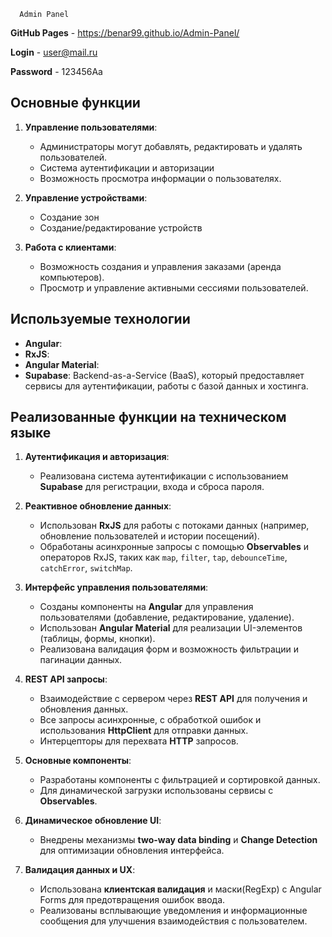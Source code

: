       Admin Panel

**GitHub Pages** - https://benar99.github.io/Admin-Panel/

**Login** - user@mail.ru

**Password** - 123456Aa 


## Основные функции

1. **Управление пользователями**:
   - Администраторы могут добавлять, редактировать и удалять пользователей.
   - Система аутентификации и авторизации
   - Возможность просмотра информации о пользователях.
     
2. **Управление устройствами**:
   - Создание зон
   - Создание/редактирование устройств

3. **Работа с клиентами**:
   - Возможность создания и управления заказами (аренда компьютеров).
   - Просмотр и управление активными сессиями пользователей.

## Используемые технологии

- **Angular**: 
- **RxJS**: 
- **Angular Material**: 
- **Supabase**: Backend-as-a-Service (BaaS), который предоставляет сервисы для аутентификации, работы с базой данных и хостинга.


## Реализованные функции на техническом языке

1. **Аутентификация и авторизация**:
   - Реализована система аутентификации с использованием **Supabase** для регистрации, входа и сброса пароля.

2. **Реактивное обновление данных**:
   - Использован **RxJS** для работы с потоками данных (например, обновление пользователей и истории посещений).
   - Обработаны асинхронные запросы с помощью **Observables** и операторов RxJS, таких как `map`, `filter`, `tap`, `debounceTime`, `catchError`, `switchMap`.

3. **Интерфейс управления пользователями**:
   - Созданы компоненты на **Angular** для управления пользователями (добавление, редактирование, удаление).
   - Использован **Angular Material** для реализации UI-элементов (таблицы, формы, кнопки).
   - Реализована валидация форм и возможность фильтрации и пагинации данных.

4. **REST API запросы**:
   - Взаимодействие с сервером через **REST API** для получения и обновления данных.
   - Все запросы асинхронные, с обработкой ошибок и использования **HttpClient** для отправки данных.
   - Интерцепторы для перехвата **HTTP** запросов.

5. **Основные компоненты**:
   - Разработаны компоненты с фильтрацией и сортировкой данных.
   - Для динамической загрузки использованы сервисы с **Observables**.

6. **Динамическое обновление UI**:
   - Внедрены механизмы **two-way data binding** и **Change Detection** для оптимизации обновления интерфейса.

7. **Валидация данных и UX**:
   - Использована **клиентская валидация** и маски(RegExp) с Angular Forms для предотвращения ошибок ввода.
   - Реализованы всплывающие уведомления и информационные сообщения для улучшения взаимодействия с пользователем.
